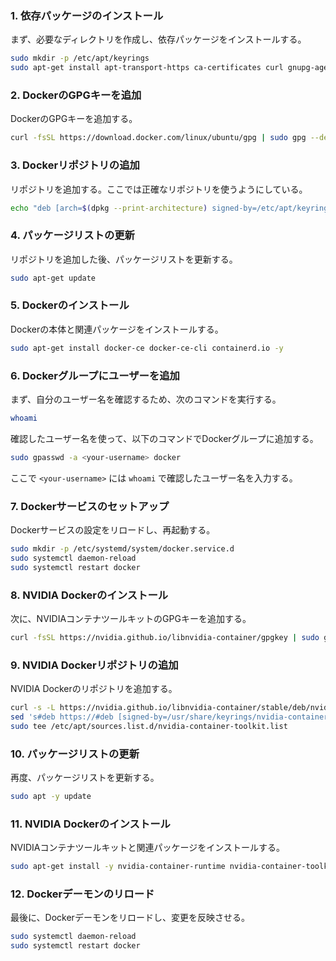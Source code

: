 ### 1. 依存パッケージのインストール
まず、必要なディレクトリを作成し、依存パッケージをインストールする。

```bash
sudo mkdir -p /etc/apt/keyrings
sudo apt-get install apt-transport-https ca-certificates curl gnupg-agent software-properties-common
```

### 2. DockerのGPGキーを追加
DockerのGPGキーを追加する。

```bash
curl -fsSL https://download.docker.com/linux/ubuntu/gpg | sudo gpg --dearmor -o /etc/apt/keyrings/docker.gpg
```

### 3. Dockerリポジトリの追加
リポジトリを追加する。ここでは正確なリポジトリを使うようにしている。

```bash
echo "deb [arch=$(dpkg --print-architecture) signed-by=/etc/apt/keyrings/docker.gpg] https://download.docker.com/linux/ubuntu $(lsb_release -cs) stable" | sudo tee /etc/apt/sources.list.d/docker.list > /dev/null
```

### 4. パッケージリストの更新
リポジトリを追加した後、パッケージリストを更新する。

```bash
sudo apt-get update
```

### 5. Dockerのインストール
Dockerの本体と関連パッケージをインストールする。

```bash
sudo apt-get install docker-ce docker-ce-cli containerd.io -y
```

### 6. Dockerグループにユーザーを追加
まず、自分のユーザー名を確認するため、次のコマンドを実行する。

```bash
whoami
```

確認したユーザー名を使って、以下のコマンドでDockerグループに追加する。

```bash
sudo gpasswd -a <your-username> docker
```

ここで `<your-username>` には `whoami` で確認したユーザー名を入力する。

### 7. Dockerサービスのセットアップ
Dockerサービスの設定をリロードし、再起動する。

```bash
sudo mkdir -p /etc/systemd/system/docker.service.d
sudo systemctl daemon-reload
sudo systemctl restart docker
```

### 8. NVIDIA Dockerのインストール
次に、NVIDIAコンテナツールキットのGPGキーを追加する。

```bash
curl -fsSL https://nvidia.github.io/libnvidia-container/gpgkey | sudo gpg --dearmor -o /usr/share/keyrings/nvidia-container-toolkit-keyring.gpg
```

### 9. NVIDIA Dockerリポジトリの追加
NVIDIA Dockerのリポジトリを追加する。

```bash
curl -s -L https://nvidia.github.io/libnvidia-container/stable/deb/nvidia-container-toolkit.list | \
sed 's#deb https://#deb [signed-by=/usr/share/keyrings/nvidia-container-toolkit-keyring.gpg] https://#g' | \
sudo tee /etc/apt/sources.list.d/nvidia-container-toolkit.list
```

### 10. パッケージリストの更新
再度、パッケージリストを更新する。

```bash
sudo apt -y update
```

### 11. NVIDIA Dockerのインストール
NVIDIAコンテナツールキットと関連パッケージをインストールする。

```bash
sudo apt-get install -y nvidia-container-runtime nvidia-container-toolkit nvidia-docker2
```

### 12. Dockerデーモンのリロード
最後に、Dockerデーモンをリロードし、変更を反映させる。

```bash
sudo systemctl daemon-reload
sudo systemctl restart docker
```
